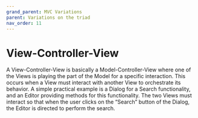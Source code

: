 ```yaml
---
grand_parent: MVC Variations
parent: Variations on the triad
nav_order: 11
---
```

# View-Controller-View

A View-Controller-View is basically a Model-Controller-View where one of the
Views is playing the part of the Model for a specific interaction. This occurs
when a View must interact with another View to orchestrate its behavior.  A
simple practical example is a Dialog for a Search functionality, and an Editor
providing methods for this functionality. The two Views must interact so that
when the user clicks on the “Search” button of the Dialog, the Editor is
directed to perform the search. 

